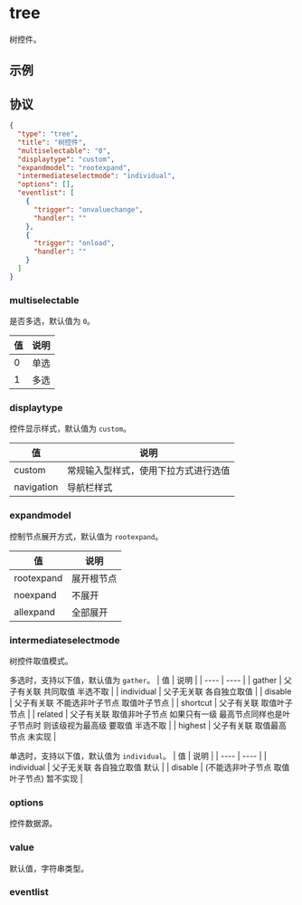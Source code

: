# tree
树控件。

## 示例

## 协议

```json
{
  "type": "tree",
  "title": "树控件",
  "multiselectable": "0",
  "displaytype": "custom",
  "expandmodel": "rootexpand",
  "intermediateselectmode": "individual",
  "options": [],
  "eventlist": [
    {
      "trigger": "onvaluechange",
      "handler": ""
    },
    {
      "trigger": "onload",
      "handler": ""
    }
  ]
}
```


### multiselectable
是否多选，默认值为 `0`。

| 值 | 说明 |
| ---- | ---- |
| 0 | 单选 |
| 1 | 多选 |

### displaytype
控件显示样式，默认值为 `custom`。

| 值 | 说明 |
| ---- | ---- |
| custom | 常规输入型样式，使用下拉方式进行选值 |
| navigation | 导航栏样式 |

### expandmodel
控制节点展开方式，默认值为 `rootexpand`。

| 值 | 说明 |
| ---- | ---- |
| rootexpand | 展开根节点 |
| noexpand | 不展开 |
| allexpand | 全部展开 |

### intermediateselectmode
树控件取值模式。

多选时，支持以下值，默认值为 `gather`。
| 值 | 说明 |
| ---- | ---- |
| gather | 父子有关联 共同取值 半选不取 |
| individual | 父子无关联 各自独立取值 |
| disable | 父子有关联 不能选非叶子节点 取值叶子节点 |
| shortcut | 父子有关联 取值叶子节点 |
| related | 父子有关联 取值非叶子节点 如果只有一级 最高节点同样也是叶子节点时 则该级视为最高级 要取值 半选不取 |
| highest | 父子有关联 取值最高节点 未实现 |


单选时，支持以下值，默认值为 `individual`。
| 值 | 说明 |
| ---- | ---- |
| individual | 父子无关联 各自独立取值 默认 |
| disable | (不能选非叶子节点 取值叶子节点) 暂不实现 |

### options
控件数据源。



### value
默认值，字符串类型。

### eventlist









